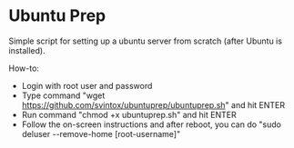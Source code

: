 # Ubuntu Prep
Simple script for setting up a ubuntu server from scratch (after Ubuntu is installed).

How-to:
- Login with root user and password
- Type command "wget https://github.com/svintox/ubuntuprep/ubuntuprep.sh" and hit ENTER
- Run command "chmod +x ubuntuprep.sh" and hit ENTER
- Follow the on-screen instructions and after reboot, you can do "sudo deluser --remove-home [root-username]"
